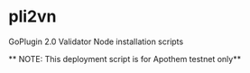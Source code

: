 # pli2vn
GoPlugin 2.0 Validator Node installation scripts

** NOTE: This deployment script is for Apothem testnet only**

